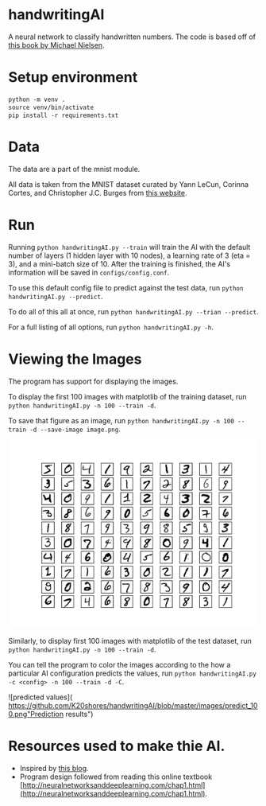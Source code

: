 # handwritingAI
A neural network to classify handwritten numbers. The code
is based off of [this book by Michael Nielsen](http://neuralnetworksanddeeplearning.com/chap1.html).

# Setup environment
```
python -m venv .
source venv/bin/activate
pip install -r requirements.txt
```

# Data
The data are a part of the mnist module.

All data is taken from the MNIST dataset curated by Yann LeCun, Corinna Cortes, and Christopher J.C. Burges from [this website](http://yann.lecun.com/exdb/mnist/).

# Run
Running `python handwritingAI.py --train` will train the AI with the default number of layers (1 hidden layer with 10 nodes), a learning rate of 3 (eta = 3), and a mini-batch size of 10. After the training is finished, the AI's information will be saved in `configs/config.conf`.

To use this default config file to predict against the test data, run `python handwritingAI.py --predict`.

To do all of this all at once, run `python handwritingAI.py --trian --predict`.

For a full listing of all options, run `python handwritingAI.py -h`.

# Viewing the Images
The program has support for displaying the images.

To display the first 100 images with matplotlib of the training dataset, run `python handwritingAI.py -n 100 --train -d`. 

To save that figure as an image, run `python handwritingAI.py -n 100 --train -d --save-image image.png`.

![predicted values](https://github.com/K20shores/handwritingAI/blob/master/images/train_100.png "Training Images")

Similarly, to display first 100 images with matplotlib of the test dataset, run `python handwritingAI.py -n 100 --train -d`. 

You can tell the program to color the images according to the how a particular AI configuration predicts the values, run `python handwritingAI.py -c <config> -n 100 --train -d -C`.

![predicted values]( https://github.com/K20shores/handwritingAI/blob/master/images/predict_100.png"Prediction results")

# Resources used to make thie AI.
* Inspired by [this blog](https://towardsdatascience.com/how-to-build-your-own-neural-network-from-scratch-in-python-68998a08e4f6).
* Program design followed from reading this online textbook [http://neuralnetworksanddeeplearning.com/chap1.html](http://neuralnetworksanddeeplearning.com/chap1.html).
